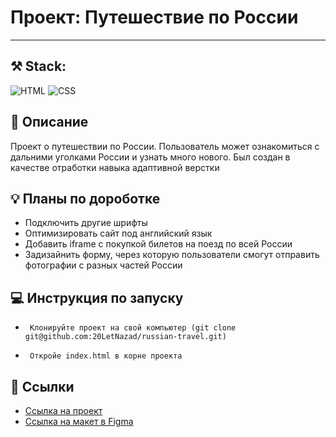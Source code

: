 # Проект: Путешествие по России

---

## :hammer_and_pick: Stack:
![HTML](https://camo.githubusercontent.com/1984692543d79cd3090b46dcaaf318bfd06e3f604aafdfb6353b25a8c155ab18/68747470733a2f2f696d672e736869656c64732e696f2f62616467652f2d48544d4c352d3030303f266c6f676f3d48544d4c35) ![CSS](https://camo.githubusercontent.com/7701485b5cb3614f7e93b0b0ce472037b41453015a82a2e81b8330f55950d2d4/68747470733a2f2f696d672e736869656c64732e696f2f62616467652f2d435353332d3030303f266c6f676f3d43535333)

## :blue_book: Описание

Проект о путешествии по России.
Пользователь может ознакомиться с дальними уголками России и узнать много нового.
Был создан в качестве отработки навыка адаптивной верстки

## :bulb: Планы по дороботке

- Подключить другие шрифты
- Оптимизировать сайт под английский язык
- Добавить iframe с покупкой билетов на поезд по всей России
- Задизайнить форму, через которую пользователи смогут отправить фотографии с разных частей России

## :computer: Инструкция по запуску

-      Клонируйте проект на свой компьютер (git clone git@github.com:20LetNazad/russian-travel.git)
-      Откройе index.html в корне проекта

## :paperclip: Ссылки

* [Ссылка на проект](https://20letnazad.github.io/russian-travel/)
* [Ссылка на макет в Figma](https://www.figma.com/file/5S2WSbEFL6awjVWJ0NWL8Q/Sprint-3_-Russia-_-desktop-mobile?node-id=28503%3A0)
